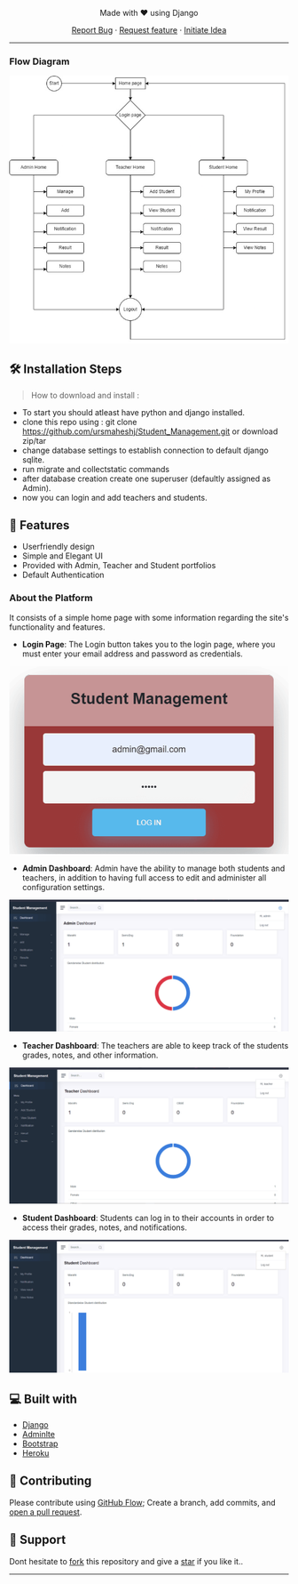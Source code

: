 <p align="center">
Made with ❤️ using Django
</p>
<!--
<h2 align="center">  🚀<a href="https://student-management-site.herokuapp.com/loginpage/" target='_blank'> Click here to try live demo.. </a></h2>

- login using following credentials
    - *Admin* ( admin@gmail.com - admin )
    - *Teacher* ( teacher@gmail.com - Teacher@100 )
    - *Student* ( student@gmail.com - Student@100 )



<hr>
-->
<p align="center">
    <a href="https://github.com/ursmaheshj/Student_Management/issues/new/choose" target="blank">Report Bug</a>
    ·
    <a href="https://github.com/ursmaheshj/Student_Management/issues/new/choose" target="blank">Request feature</a>
    ·
    <a href="https://github.com/ursmaheshj/Student_Management/issues/new/choose" target="blank">Initiate Idea</a>
</p>
<hr>

### Flow Diagram

![Image](images/flowdiagram.png)

## 🛠️ Installation Steps 

 > How to download and install :
- To start you should atleast have python and django installed.
- clone this repo using : git clone https://github.com/ursmaheshj/Student_Management.git or download zip/tar
- change database settings to establish connection to default django sqlite.
- run migrate and collectstatic commands
- after database creation create one superuser (defaultly assigned as Admin).
- now you can login and add teachers and students.

## 🧐 Features
- Userfriendly design
- Simple and Elegant UI
- Provided with Admin, Teacher and Student portfolios
- Default Authentication

### About the Platform

It consists of a simple home page with some information regarding the site's functionality and features.

- **Login Page**: The Login button takes you to the login page, where you must enter your email address and password as credentials.

![Image](images/login.png)

- **Admin Dashboard**: Admin have the ability to manage both students and teachers, in addition to having full access to edit and administer all configuration settings.

![Image](images/admin.png)

- **Teacher Dashboard**: The teachers are able to keep track of the students grades, notes, and other information.

![Image](images/teacher.png)

- **Student Dashboard**: Students can log in to their accounts in order to access their grades, notes, and notifications.

![Image](images/student.png)

## 💻 Built with
- <a href="https://www.djangoproject.com/" target="blank">Django</a>
- <a href="https://adminlte.io/" target="blank">Adminlte</a>
- <a href="https://getbootstrap.com/" target="blank">Bootstrap</a>
- <a href="https://www.heroku.com/home" target="blank">Heroku</a>

## 🍰 Contributing

Please contribute using [GitHub Flow](https://guides.github.com/introduction/flow); Create a branch, add commits, and [open a pull request](https://github.com/ursmaheshj/Student_Management/compare).

## 🙏 Support
Dont hesitate to [fork](https://github.com/login?return_to=%2Fursmaheshj%2FStudent_Management) this repository and give a [star](https://github.com/login?return_to=%2Fursmaheshj%2FStudent_Management) if you like it..

<hr>
